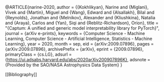 @ARTICLE{narine-2020,
       author = {{Kokhlikyan}, Narine and {Miglani}, Vivek and {Martin}, Miguel and {Wang}, Edward and {Alsallakh}, Bilal and {Reynolds}, Jonathan and {Melnikov}, Alexander and {Kliushkina}, Natalia and {Araya}, Carlos and {Yan}, Siqi and {Reblitz-Richardson}, Orion},
        title = "{Captum: A unified and generic model interpretability library for PyTorch}",
      journal = {arXiv e-prints},
     keywords = {Computer Science - Machine Learning, Computer Science - Artificial Intelligence, Statistics - Machine Learning},
         year = 2020,
        month = sep,
          eid = {arXiv:2009.07896},
        pages = {arXiv:2009.07896},
archivePrefix = {arXiv},
       eprint = {2009.07896},
 primaryClass = {cs.LG},
       adsurl = {https://ui.adsabs.harvard.edu/abs/2020arXiv200907896K},
      adsnote = {Provided by the SAO/NASA Astrophysics Data System}
}

[[Bibliography]]
